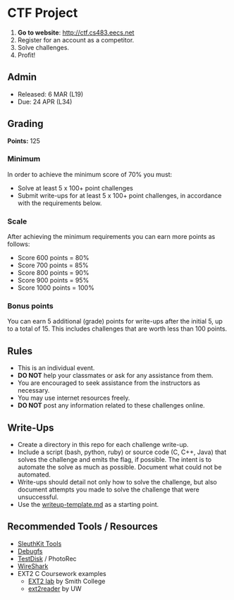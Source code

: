 # CTF Project

1. **Go to website**: <http://ctf.cs483.eecs.net>
2. Register for an account as a competitor.
3. Solve challenges.
4. Profit!

## Admin

- Released: 6 MAR (L19)
- Due: 24 APR (L34)

## Grading

**Points:** 125

### Minimum

In order to achieve the minimum score of 70% you must:
- Solve at least 5 x 100+ point challenges
- Submit write-ups for at least 5 x 100+ point challenges, in accordance with
  the requirements below.

### Scale

After achieving the minimum requirements you can earn more points as follows:
- Score 600 points = 80%
- Score 700 points = 85%
- Score 800 points = 90%
- Score 900 points = 95%
- Score 1000 points = 100%

### Bonus points

You can earn 5 additional (grade) points for write-ups after the initial 5, up
to a total of 15.  This includes challenges that are worth less than 100 points.

## Rules
- This is an individual event.
- **DO NOT** help your classmates or ask for any assistance from them.
- You are encouraged to seek assistance from the instructors as necessary.
- You may use internet resources freely.
- **DO NOT** post any information related to these challenges online.

## Write-Ups

- Create a directory in this repo for each challenge write-up.
- Include a script (bash, python, ruby) or source code (C, C++, Java) that
  solves the challenge and emits the flag, if possible.  The intent is to
  automate the solve as much as possible.  Document what could not be automated.
- Write-ups should detail not only how to solve the challenge, but also document
  attempts you made to solve the challenge that were unsuccessful.
- Use the [writeup-template.md](./writeup-template.md) as a starting point.

## Recommended Tools / Resources
- [SleuthKit Tools][TSK-Tool-Overview]
- [Debugfs][] 
- [TestDisk][] / PhotoRec 
- [WireShark][]
- EXT2 C Coursework examples
    - [EXT2 lab][] by Smith College
    - [ext2reader][] by UW


[TSK-Tool-Overview]: http://wiki.sleuthkit.org/index.php?title=TSK_Tool_Overview
[Debugfs]: https://linux.die.net/man/8/debugfs
[TestDisk]: https://www.cgsecurity.org/wiki/TestDisk
[WireShark]: https://wiki.wireshark.org/DisplayFilters
[EXT2 lab]: http://cs.smith.edu/~nhowe/teaching/csc262/labs/ext2.html
[ext2reader]: https://courses.cs.washington.edu/courses/cse451/09sp/projects/project3light/project3_light.html
